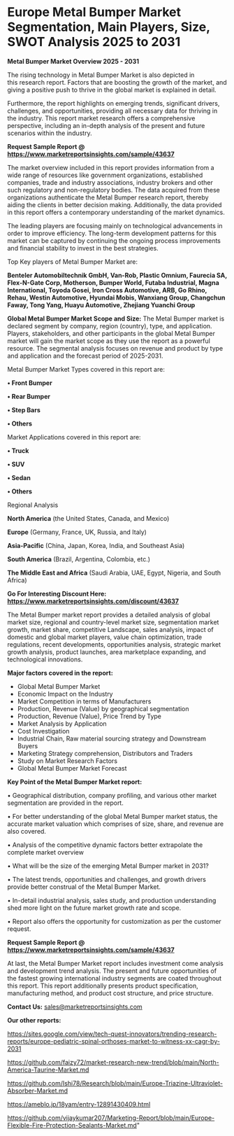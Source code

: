 # Europe Metal Bumper Market Segmentation, Main Players, Size, SWOT Analysis 2025 to 2031

<Strong> Metal Bumper Market Overview 2025 - 2031</strong>

The rising technology in Metal Bumper Market is also depicted in this research report. Factors that are boosting the growth of the market, and giving a positive push to thrive in the global market is explained in detail.

Furthermore, the report highlights on emerging trends, significant drivers, challenges, and opportunities, providing all necessary data for thriving in the industry. This report market research offers a comprehensive perspective, including an in-depth analysis of the present and future scenarios within the industry.

<strong>Request Sample Report @ <a href=https://www.marketreportsinsights.com/sample/43637>https://www.marketreportsinsights.com/sample/43637</a></strong>

The market overview included in this report provides information from a wide range of resources like government organizations, established companies, trade and industry associations, industry brokers and other such regulatory and non-regulatory bodies. The data acquired from these organizations authenticate the Metal Bumper research report, thereby aiding the clients in better decision making. Additionally, the data provided in this report offers a contemporary understanding of the market dynamics.

The leading players are focusing mainly on technological advancements in order to improve efficiency. The long-term development patterns for this market can be captured by continuing the ongoing process improvements and financial stability to invest in the best strategies.

Top Key players of Metal Bumper Market are:

<strong>Benteler Automobiltechnik GmbH, Van-Rob, Plastic Omnium, Faurecia SA, Flex-N-Gate Corp, Motherson, Bumper World, Futaba Industrial, Magna International, Toyoda Gosei, Iron Cross Automotive, ARB, Go Rhino, Rehau, Westin Automotive, Hyundai Mobis, Wanxiang Group, Changchun Faway, Tong Yang, Huayu Automotive, Zhejiang Yuanchi Group</strong>

<strong><b>Global Metal Bumper Market Scope and Size:</b></strong>
The Metal Bumper market is declared segment by company, region (country), type, and application. Players, stakeholders, and other participants in the global Metal Bumper market will gain the market scope as they use the report as a powerful resource. The segmental analysis focuses on revenue and product by type and application and the forecast period of 2025-2031.

Metal Bumper Market Types covered in this report are:

<strong>•  Front Bumper

•  Rear Bumper

•  Step Bars

•  Others</strong>

Market Applications covered in this report are:

<strong>•  Truck

•  SUV

•  Sedan

•  Others</strong> 

Regional Analysis

<strong>North America</strong> (the United States, Canada, and Mexico)

<strong>Europe</strong> (Germany, France, UK, Russia, and Italy)

<strong>Asia-Pacific</strong> (China, Japan, Korea, India, and Southeast Asia)

<strong>South America</strong> (Brazil, Argentina, Colombia, etc.)

<strong>The Middle East and Africa</strong> (Saudi Arabia, UAE, Egypt, Nigeria, and South Africa)

<strong>Go For Interesting Discount Here: <a href=https://www.marketreportsinsights.com/discount/43637>https://www.marketreportsinsights.com/discount/43637</a></strong>

The Metal Bumper market report provides a detailed analysis of global market size, regional and country-level market size, segmentation market growth, market share, competitive Landscape, sales analysis, impact of domestic and global market players, value chain optimization, trade regulations, recent developments, opportunities analysis, strategic market growth analysis, product launches, area marketplace expanding, and technological innovations.

<strong><b>Major factors covered in the report:</b></strong>
<ul>
  <li>Global Metal Bumper Market </li>
  <li>Economic Impact on the Industry</li>
  <li>Market Competition in terms of Manufacturers</li>
  <li>Production, Revenue (Value) by geographical segmentation</li>
  <li>Production, Revenue (Value), Price Trend by Type</li>
  <li>Market Analysis by Application</li>
  <li>Cost Investigation</li>
  <li>Industrial Chain, Raw material sourcing strategy and Downstream Buyers</li>
  <li>Marketing Strategy comprehension, Distributors and Traders</li>
  <li>Study on Market Research Factors</li>
  <li>Global Metal Bumper Market Forecast</li>
</ul>

<strong><b>Key Point of the Metal Bumper Market report:</b></strong>

• Geographical distribution, company profiling, and various other market segmentation are provided in the report.

• For better understanding of the global Metal Bumper market status, the accurate market valuation which comprises of size, share, and revenue are also covered.

• Analysis of the competitive dynamic factors better extrapolate the complete market overview

• What will be the size of the emerging Metal Bumper market in 2031?

• The latest trends, opportunities and challenges, and growth drivers provide better construal of the Metal Bumper Market.

• In-detail industrial analysis, sales study, and production understanding shed more light on the future market growth rate and scope.

• Report also offers the opportunity for customization as per the customer request.

<strong>Request Sample Report @ <a href=https://www.marketreportsinsights.com/sample/43637>https://www.marketreportsinsights.com/sample/43637</a></strong>

At last, the Metal Bumper Market report includes investment come analysis and development trend analysis. The present and future opportunities of the fastest growing international industry segments are coated throughout this report. This report additionally presents product specification, manufacturing method, and product cost structure, and price structure.

<strong>Contact Us:</strong>
sales@marketreportsinsights.com

<strong>Our other reports:</strong>

<a href=https://sites.google.com/view/tech-quest-innovators/trending-research-reports/europe-pediatric-spinal-orthoses-market-to-witness-xx-cagr-by-2031>https://sites.google.com/view/tech-quest-innovators/trending-research-reports/europe-pediatric-spinal-orthoses-market-to-witness-xx-cagr-by-2031</a>

<a href=https://github.com/faizy72/market-research-new-trend/blob/main/North-America-Taurine-Market.md>https://github.com/faizy72/market-research-new-trend/blob/main/North-America-Taurine-Market.md</a>

<a href=https://github.com/Ishi78/Research/blob/main/Europe-Triazine-Ultraviolet-Absorber-Market.md>https://github.com/Ishi78/Research/blob/main/Europe-Triazine-Ultraviolet-Absorber-Market.md</a>

<a href=https://ameblo.jp/18yam/entry-12891430409.html>https://ameblo.jp/18yam/entry-12891430409.html</a>

<a href=https://github.com/vijaykumar207/Marketing-Report/blob/main/Europe-Flexible-Fire-Protection-Sealants-Market.md>https://github.com/vijaykumar207/Marketing-Report/blob/main/Europe-Flexible-Fire-Protection-Sealants-Market.md</a>"
